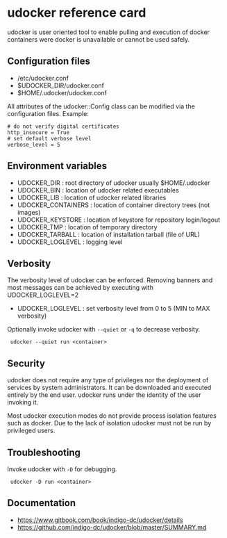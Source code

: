 udocker reference card
======================
udocker is user oriented tool to enable pulling and execution of docker
containers were docker is unavailable or cannot be used safely. 

## Configuration files

* /etc/udocker.conf
* $UDOCKER_DIR/udocker.conf
* $HOME/.udocker/udocker.conf

All attributes of the udocker::Config class can be modified via the
configuration files. Example:

```
# do not verify digital certificates
http_insecure = True
# set default verbose level
verbose_level = 5
```

## Environment variables

 * UDOCKER_DIR : root directory of udocker usually $HOME/.udocker
 * UDOCKER_BIN : location of udocker related executables
 * UDOCKER_LIB : location of udocker related libraries
 * UDOCKER_CONTAINERS : location of container directory trees (not images)
 * UDOCKER_KEYSTORE : location of keystore for repository login/logout
 * UDOCKER_TMP : location of temporary directory
 * UDOCKER_TARBALL : location of installation tarball (file of URL)
 * UDOCKER_LOGLEVEL : logging level

## Verbosity

The verbosity level of udocker can be enforced. Removing banners and most
messages can be achieved by executing with UDOCKER_LOGLEVEL=2

 * UDOCKER_LOGLEVEL : set verbosity level from 0 to 5 (MIN to MAX verbosity)

Optionally invoke udocker with `--quiet` or `-q` to decrease verbosity.

```
 udocker --quiet run <container>
```

## Security

udocker does not require any type of privileges nor the deployment of 
services by system administrators. It can be downloaded and executed 
entirely by the end user. udocker runs under the identity of the user
invoking it.

Most udocker execution modes do not provide process isolation features
such as docker. Due to the lack of isolation udocker must not be run 
by privileged users.

## Troubleshooting

Invoke udocker with `-D` for debugging.

```
 udocker -D run <container>
```

## Documentation

* https://www.gitbook.com/book/indigo-dc/udocker/details
* https://github.com/indigo-dc/udocker/blob/master/SUMMARY.md 

